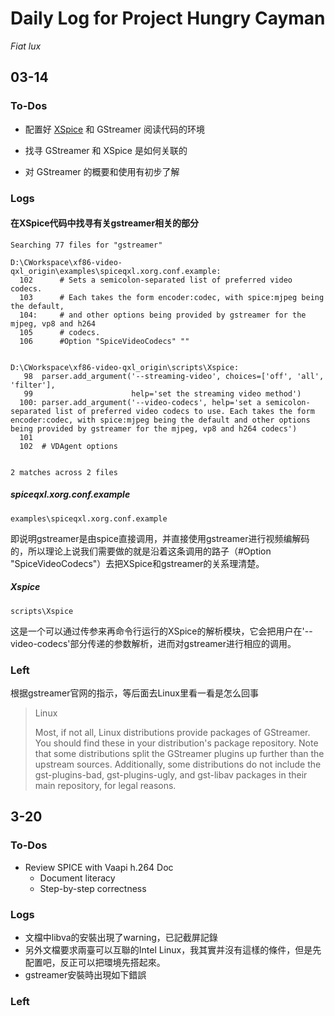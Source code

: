 # Daily Log for Project Hungry Cayman

*Fiat lux*

## 03-14

### To-Dos

- 配置好 [XSpice](https://cgit.freedesktop.org/xorg/driver/xf86-video-qxl) 和 GStreamer 阅读代码的环境


- 找寻 GStreamer 和 XSpice 是如何关联的
- 对 GStreamer 的概要和使用有初步了解

### Logs

#### 在XSpice代码中找寻有关gstreamer相关的部分

```
Searching 77 files for "gstreamer"

D:\CWorkspace\xf86-video-qxl_origin\examples\spiceqxl.xorg.conf.example:
  102      # Sets a semicolon-separated list of preferred video codecs.
  103      # Each takes the form encoder:codec, with spice:mjpeg being the default,
  104:     # and other options being provided by gstreamer for the mjpeg, vp8 and h264
  105      # codecs.
  106      #Option "SpiceVideoCodecs" ""


D:\CWorkspace\xf86-video-qxl_origin\scripts\Xspice:
   98  parser.add_argument('--streaming-video', choices=['off', 'all', 'filter'],
   99                      help='set the streaming video method')
  100: parser.add_argument('--video-codecs', help='set a semicolon-separated list of preferred video codecs to use. Each takes the form encoder:codec, with spice:mjpeg being the default and other options being provided by gstreamer for the mjpeg, vp8 and h264 codecs')
  101  
  102  # VDAgent options


2 matches across 2 files

```

##### spiceqxl.xorg.conf.example

`examples\spiceqxl.xorg.conf.example`

即说明gstreamer是由spice直接调用，并直接使用gstreamer进行视频编解码的，所以理论上说我们需要做的就是沿着这条调用的路子（#Option "SpiceVideoCodecs"）去把XSpice和gstreamer的关系理清楚。

##### Xspice

`scripts\Xspice`

这是一个可以通过传参来再命令行运行的XSpice的解析模块，它会把用户在'--video-codecs'部分传递的参数解析，进而对gstreamer进行相应的调用。

### Left

根据gstreamer官网的指示，等后面去Linux里看一看是怎么回事

> Linux
>
> Most, if not all, Linux distributions provide packages of GStreamer. You should find these in your distribution's package repository. 
> Note that some distributions split the GStreamer plugins up further than the upstream sources. Additionally, some distributions do not include the gst-plugins-bad, gst-plugins-ugly, and gst-libav packages in their main repository, for legal reasons.



## 3-20

### To-Dos

- Review SPICE with Vaapi h.264 Doc
  - Document literacy
  - Step-by-step correctness

### Logs

- 文檔中libva的安裝出現了warning，已記截屏記錄
- 另外文檔要求兩臺可以互聯的Intel Linux，我其實并沒有這樣的條件，但是先配置吧，反正可以把環境先搭起來。
- gstreamer安裝時出現如下錯誤



### Left

